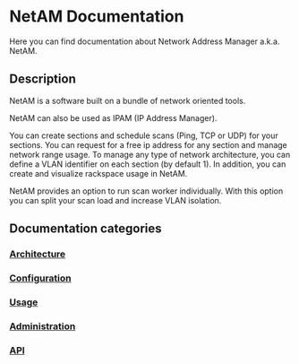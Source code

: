 # NetAM Documentation
Here you can find documentation about Network Address Manager a.k.a. NetAM.

## Description
NetAM is a software built on a bundle of network oriented tools.

NetAM can also be used as IPAM (IP Address Manager). 

You can create sections and schedule scans (Ping, TCP or UDP) for your sections.
You can request for a free ip address for any section and manage network range usage.
To manage any type of network architecture, you can define a VLAN identifier on each section (by default 1).
In addition, you can create and visualize rackspace usage in NetAM.

NetAM provides an option to run scan worker individually.
With this option you can split your scan load and increase VLAN isolation.

## Documentation categories
### [Architecture](architecture)
### [Configuration](configuration)
### [Usage](usage)
### [Administration](admin)
### [API](api)
